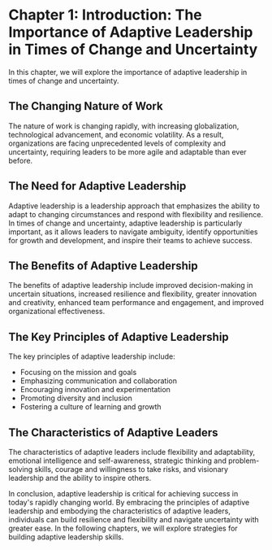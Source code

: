 Chapter 1: Introduction: The Importance of Adaptive Leadership in Times of Change and Uncertainty
=================================================================================================

In this chapter, we will explore the importance of adaptive leadership in times of change and uncertainty.

The Changing Nature of Work
---------------------------

The nature of work is changing rapidly, with increasing globalization, technological advancement, and economic volatility. As a result, organizations are facing unprecedented levels of complexity and uncertainty, requiring leaders to be more agile and adaptable than ever before.

The Need for Adaptive Leadership
--------------------------------

Adaptive leadership is a leadership approach that emphasizes the ability to adapt to changing circumstances and respond with flexibility and resilience. In times of change and uncertainty, adaptive leadership is particularly important, as it allows leaders to navigate ambiguity, identify opportunities for growth and development, and inspire their teams to achieve success.

The Benefits of Adaptive Leadership
-----------------------------------

The benefits of adaptive leadership include improved decision-making in uncertain situations, increased resilience and flexibility, greater innovation and creativity, enhanced team performance and engagement, and improved organizational effectiveness.

The Key Principles of Adaptive Leadership
-----------------------------------------

The key principles of adaptive leadership include:

* Focusing on the mission and goals
* Emphasizing communication and collaboration
* Encouraging innovation and experimentation
* Promoting diversity and inclusion
* Fostering a culture of learning and growth

The Characteristics of Adaptive Leaders
---------------------------------------

The characteristics of adaptive leaders include flexibility and adaptability, emotional intelligence and self-awareness, strategic thinking and problem-solving skills, courage and willingness to take risks, and visionary leadership and the ability to inspire others.

In conclusion, adaptive leadership is critical for achieving success in today's rapidly changing world. By embracing the principles of adaptive leadership and embodying the characteristics of adaptive leaders, individuals can build resilience and flexibility and navigate uncertainty with greater ease. In the following chapters, we will explore strategies for building adaptive leadership skills.

